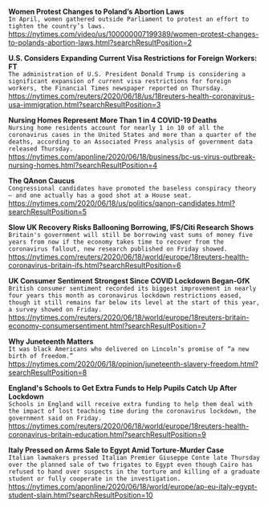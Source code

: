 **Women Protest Changes to Poland’s Abortion Laws**\
`In April, women gathered outside Parliament to protest an effort to tighten the country’s laws.`\
https://nytimes.com/video/us/100000007199389/women-protest-changes-to-polands-abortion-laws.html?searchResultPosition=2

**U.S. Considers Expanding Current Visa Restrictions for Foreign Workers: FT**\
`The administration of U.S. President Donald Trump is considering a significant expansion of current visa restrictions for foreign workers, the Financial Times newspaper reported on Thursday.`\
https://nytimes.com/reuters/2020/06/18/us/18reuters-health-coronavirus-usa-immigration.html?searchResultPosition=3

**Nursing Homes Represent More Than 1 in 4 COVID-19 Deaths**\
`Nursing home residents account for nearly 1 in 10 of all the coronavirus cases in the United States and more than a quarter of the deaths, according to an Associated Press analysis of government data released Thursday.`\
https://nytimes.com/aponline/2020/06/18/business/bc-us-virus-outbreak-nursing-homes.html?searchResultPosition=4

**The QAnon Caucus**\
`Congressional candidates have promoted the baseless conspiracy theory — and one actually has a good shot at a House seat.`\
https://nytimes.com/2020/06/18/us/politics/qanon-candidates.html?searchResultPosition=5

**Slow UK Recovery Risks Ballooning Borrowing, IFS/Citi Research Shows**\
`Britain's government will still be borrowing vast sums of money five years from now if the economy takes time to recover from the coronavirus fallout, new research published on Friday showed.`\
https://nytimes.com/reuters/2020/06/18/world/europe/18reuters-health-coronavirus-britain-ifs.html?searchResultPosition=6

**UK Consumer Sentiment Strongest Since COVID Lockdown Began-GfK**\
`British consumer sentiment recorded its biggest improvement in nearly four years this month as coronavirus lockdown restrictions eased, though it still remains far below its level at the start of this year, a survey showed on Friday.`\
https://nytimes.com/reuters/2020/06/18/world/europe/18reuters-britain-economy-consumersentiment.html?searchResultPosition=7

**Why Juneteenth Matters**\
`It was black Americans who delivered on Lincoln’s promise of “a new birth of freedom.”`\
https://nytimes.com/2020/06/18/opinion/juneteenth-slavery-freedom.html?searchResultPosition=8

**England's Schools to Get Extra Funds to Help Pupils Catch Up After Lockdown**\
`Schools in England will receive extra funding to help them deal with the impact of lost teaching time during the coronavirus lockdown, the government said on Friday.`\
https://nytimes.com/reuters/2020/06/18/world/europe/18reuters-health-coronavirus-britain-education.html?searchResultPosition=9

**Italy Pressed on Arms Sale to Egypt Amid Torture-Murder Case**\
`Italian lawmakers pressed Italian Premier Giuseppe Conte late Thursday over the planned sale of two frigates to Egypt even though Cairo has refused to hand over suspects in the torture and killing of a graduate student or fully cooperate in the investigation.`\
https://nytimes.com/aponline/2020/06/18/world/europe/ap-eu-italy-egypt-student-slain.html?searchResultPosition=10

